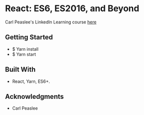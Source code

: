 # React: ES6, ES2016, and Beyond
Carl Peaslee's LinkedIn Learning course [here](https://www.linkedin.com/learning/react-es6-es2016-and-beyond/welcome)

## Getting Started
- $ Yarn install
- $ Yarn start

## Built With
- React, Yarn, ES6+.

## Acknowledgments
- Carl Peaslee
